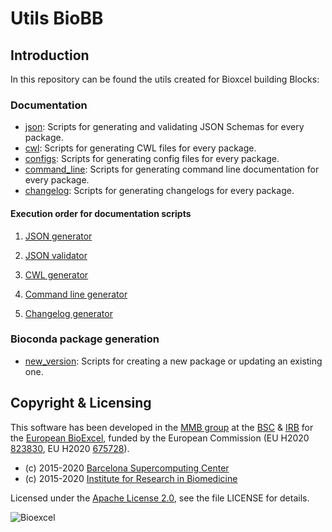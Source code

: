 # Utils BioBB

## Introduction
In this repository can be found the utils created for Bioxcel building Blocks:

### Documentation

- [json](json/): Scripts for generating and validating JSON Schemas for every package.
- [cwl](cwl/): Scripts for generating CWL files for every package.
- [configs](configs/): Scripts for generating config files for every package.
- [command_line](command_line/): Scripts for generating command line documentation for every package.
- [changelog](changelog/): Scripts for generating changelogs for every package.

#### Execution order for documentation scripts

1. [JSON generator](json#json-generator)

2. [JSON validator](json#json-validator)

3. [CWL generator](cwl#cwl-files)

4. [Command line generator](command_line#command-line-generator)

5. [Changelog generator](changelog#changelog-generator)

### Bioconda package generation

- [new_version](new_version/): Scripts for creating a new package or updating an existing one.

## Copyright & Licensing
This software has been developed in the [MMB group](http://mmb.irbbarcelona.org) at the [BSC](http://www.bsc.es/) & [IRB](https://www.irbbarcelona.org/) for the [European BioExcel](http://bioexcel.eu/), funded by the European Commission (EU H2020 [823830](http://cordis.europa.eu/projects/823830), EU H2020 [675728](http://cordis.europa.eu/projects/675728)).

* (c) 2015-2020 [Barcelona Supercomputing Center](https://www.bsc.es/)
* (c) 2015-2020 [Institute for Research in Biomedicine](https://www.irbbarcelona.org/)

Licensed under the
[Apache License 2.0](https://www.apache.org/licenses/LICENSE-2.0), see the file LICENSE for details.

![](https://bioexcel.eu/wp-content/uploads/2019/04/Bioexcell_logo_1080px_transp.png "Bioexcel")
